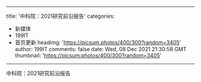 
---
title: '中科院：2021研究前沿报告'
categories: 
 - 新媒体
 - 199IT
 - 首页更新
headimg: 'https://picsum.photos/400/300?random=3405'
author: 199IT
comments: false
date: Wed, 08 Dec 2021 21:30:58 GMT
thumbnail: 'https://picsum.photos/400/300?random=3405'
---

<div>   
中科院：2021研究前沿报告  
</div>
            